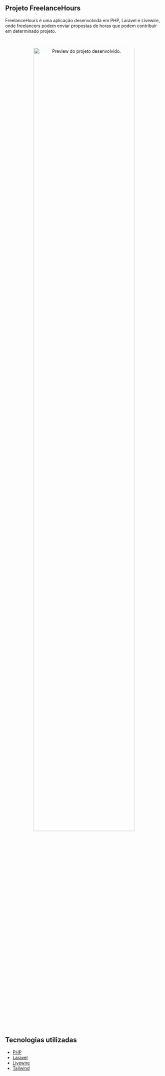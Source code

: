 ## Projeto FreelanceHours

FreelanceHours é uma aplicação desenvolvida em PHP, Laravel e Livewire, onde freelancers podem enviar propostas de horas que podem contribuir em determinado projeto.

<br>

<p align="center">
  <img alt="Preview do projeto desenvolvido." src=".github/preview.png" width="80%">
</p>

## Tecnologias utilizadas

- [PHP](https://www.php.net/)
- [Laravel](https://laravel.com/)
- [Livewire](https://laravel-livewire.com/)
- [Tailwind](https://tailwindcss.com/)